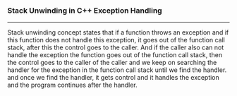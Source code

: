 ### **Stack Unwinding in C++ Exception Handling**
---

Stack unwinding concept states that if a function throws an exception and if this function does not handle this exception, it goes out of the function call stack, after this the control goes to the caller. And if the caller also can not handle the exception the function goes out of the function call stack, then the control goes to the caller of the caller and we keep on searching the handler for the exception in the function call stack until we find the handler. and once we find the handler, it gets control and it handles the exception and the program continues after the handler.